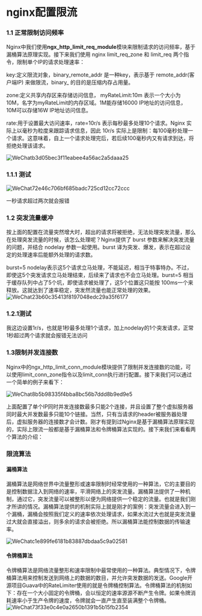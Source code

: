 # nginx配置限流

### 1.1 正常限制访问频率

Nginx中我们使用**ngx_http_limit_req_module**模块来限制请求的访问频率，基于漏桶算法原理实现。接下来我们使用 nginx limit_req_zone 和 limit_req 两个指令，限制单个IP的请求处理速率：

key:定义限流对象，binary_remote_addr 是一种key，表示基于 remote_addr(客户端IP) 来做限流，binary_ 的目的是压缩内存占用量。

zone:定义共享内存区来存储访问信息， myRateLimit:10m 表示一个大小为10M，名字为myRateLimit的内存区域。1M能存储16000 IP地址的访问信息，10M可以存储16W IP地址访问信息。

rate:用于设置最大访问速率，rate=10r/s 表示每秒最多处理10个请求。Nginx 实际上以毫秒为粒度来跟踪请求信息，因此 10r/s 实际上是限制：每100毫秒处理一个请求。这意味着，自上一个请求处理完后，若后续100毫秒内又有请求到达，将拒绝处理该请求。

![WeChatb3d05bec3f11eabee4a56ac2a5daaa25](/Users/zhouqiting/Desktop/document/nginx/nginx限流/WeChatb3d05bec3f11eabee4a56ac2a5daaa25.jpg)



### 1.1.1 测试

![WeChat72e46c706bf685badc725cd12cc72ccc](/Users/zhouqiting/Desktop/document/nginx/nginx限流/WeChat72e46c706bf685badc725cd12cc72ccc.jpg)

一秒请求超过两次就会报错





### 1.2 突发流量缓冲

按上面的配置在流量突然增大时，超出的请求将被拒绝，无法处理突发流量，那么在处理突发流量的时候，该怎么处理呢？Nginx提供了 burst 参数来解决突发流量的问题，并结合 nodelay 参数一起使用。burst 译为突发、爆发，表示在超过设定的处理速率后能额外处理的请求数。

burst=5 nodelay表示这5个请求立马处理，不能延迟，相当于特事特办。不过，即使这5个突发请求立马处理结束，后续来了请求也不会立马处理。burst=5 相当于缓存队列中占了5个坑，即使请求被处理了，这5个位置这只能按 100ms一个来释放。这就达到了速率稳定，突发然流量也能正常处理的效果。
![WeChat23b60c35413f8197048edc29a35f6177](/Users/zhouqiting/Desktop/document/nginx/nginx限流/WeChat23b60c35413f8197048edc29a35f6177.jpg)



### 1.2.1测试

我这边设置1r/s，也就是1秒最多处理1个请求，加上nodelay的1个突发请求，正常1秒超过两个请求就会报错无法访问





### 1.3限制并发连接数

Nginx中的ngx_http_limit_conn_module模块提供了限制并发连接数的功能，可以使用limit_conn_zone指令以及limit_conn执行进行配置。接下来我们可以通过一个简单的例子来看下：

![WeChat8b5b98335f4bba8bc56b7ddd8b9ed9e5](/Users/zhouqiting/Desktop/document/nginx/nginx限流/WeChat8b5b98335f4bba8bc56b7ddd8b9ed9e5.jpg)

上面配置了单个IP同时并发连接数最多只能2个连接，并且设置了整个虚拟服务器同时最大并发数最多只能10个链接。当然，只有当请求的header被服务器处理后，虚拟服务器的连接数才会计数。刚才有提到过Nginx是基于漏桶算法原理实现的，实际上限流一般都是基于漏桶算法和令牌桶算法实现的。接下来我们来看看两个算法的介绍：



### 限流算法

#### 漏桶算法

漏桶算法是网络世界中流量整形或速率限制时经常使用的一种算法，它的主要目的是控制数据注入到网络的速率，平滑网络上的突发流量。漏桶算法提供了一种机制，通过它，突发流量可以被整形以便为网络提供一个稳定的流量。也就是我们刚才所讲的情况。漏桶算法提供的机制实际上就是刚才的案例：突发流量会进入到一个漏桶，漏桶会按照我们定义的速率依次处理请求，如果水流过大也就是突发流量过大就会直接溢出，则多余的请求会被拒绝。所以漏桶算法能控制数据的传输速率。

![WeChatc1e899fe6181b83887dbdaa5c9a02581](/Users/zhouqiting/Desktop/document/nginx/nginx限流/WeChatc1e899fe6181b83887dbdaa5c9a02581.jpg)



#### 令牌桶算法

令牌桶算法是网络流量整形和速率限制中最常使用的一种算法。典型情况下，令牌桶算法用来控制发送到网络上的数据的数目，并允许突发数据的发送。Google开源项目Guava中的RateLimiter使用的就是令牌桶控制算法。令牌桶算法的机制如下：存在一个大小固定的令牌桶，会以恒定的速率源源不断产生令牌。如果令牌消耗速率小于生产令牌的速度，令牌就会一直产生直至装满整个令牌桶。![WeChat73f33e0c4e0a2650b1391b5b15fb2354](/Users/zhouqiting/Desktop/document/nginx/nginx限流/WeChat73f33e0c4e0a2650b1391b5b15fb2354.jpg)